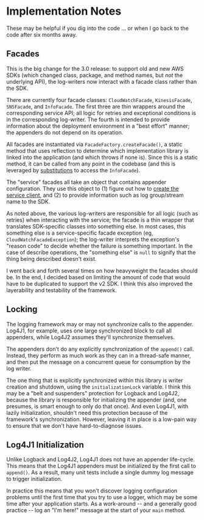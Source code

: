 # Implementation Notes

These may be helpful if you dig into the code ... or when I go back to the code after
six months away.

## Facades

This is the big change for the 3.0 release: to support old and new AWS SDKs (which changed
class, package, and method names, but <em>not</em> the underlying API), the log-writers
now interact with a facade class rather than the SDK.

There are currently four facade classes: `CloudWatchFacade`, `KinesisFacade`, `SNSFacade`,
and `InfoFacade`. The first three are thin wrappers around the corresponding service API;
all logic for retries and exceptional conditions is in the corresponding log-writer. The
fourth is intended to provide information about the deployment environment in a "best
effort" manner; the appenders do not depend on its operation.

All facades are instantiated via `FacadeFactory.createFacade()`, a static method that uses
reflection to determine which implementation library is linked into the application (and
which throws if none is). Since this is a static method, it can be called from any point
in the codebase (and this is leveraged by [substitutions](substitutions.md) to access the
`InfoFacade`).

The "service" facades all take an object that contains appender configuration. They use
this object to (1) figure out how to [create the service client](client.md), and (2) to
provide information such as log group/stream name to the SDK.

As noted above, the various log-writers are responsible for all logic (such as retries)
when interacting with the service; the facade is a thin wrapper that translates
SDK-specific classes into something else. In most cases, this something else is a
service-specific facade exception (eg, `CloudWatchFacadeException`); the log-writer
interprets the exception's "reason code" to decide whether the failure is something
important. In the case of describe operations, the "something else" is `null` to signify
that the thing being described doesn't exist.

I went back and forth several times on how heavyweight the facades should be. In the end,
I decided based on limiting the amount of code that would have to be duplicated to support
the v2 SDK. I think this also improved the layerability and testability of the framework.


## Locking

The logging framework may or may not synchronize calls to the appender. Log4J1, for
example, uses one large synchronized block to call all appenders, while Log4J2 assumes
they'll synchronize themselves.

The appenders don't do any explicitly synchronization of the `append()` call. Instead,
they perform as much work as they can in a thread-safe manner, and then put the message
on a concurrent queue for consumption by the log writer.

The one thing that is explicitly synchronized within this library is writer creation
and shutdown, using the `initializationLock` variable. I think this may be a "belt and
suspenders" protection for Logback and Log4J2, because the library is responsible for
initializing the appender (and, one presumes, is smart enough to only do that once).
And even Log4J1, with lazily initialization, shouldn't need this protection because
of the framework's synchronization. However, leaving it in place is a low-pain way to
ensure that we don't have hard-to-diagnose issues.


## Log4J1 Initialization

Unlike Logback and Log4J2, Log4J1 does not have an appender life-cycle. This means that
the Log4J1 appenders must be initialized by the first call to `append()`. As a result,
many unit tests include a single dummy log message to trigger initialization.

In practice this means that you won't discover logging configuration problems until the
first time that you try to use a logger, which may be some time after your application
starts. As a work-around -- and a generally good practice -- log an "I'm here!" message
at the start of your `main` method.
